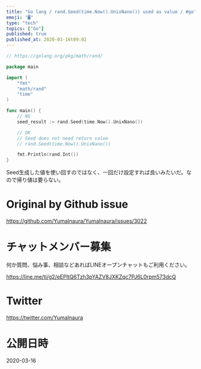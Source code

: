 ```yaml
---
title: "Go lang / rand.Seed(time.Now().UnixNano()) used as value / #go"
emoji: "🖥"
type: "tech"
topics: ["Go"]
published: true
published_at: 2020-03-16t09:02
---
```


```go
// https://golang.org/pkg/math/rand/

package main

import (
	"fmt"
	"math/rand"
	"time"
)

func main() {
	// NG
	seed_result := rand.Seed(time.Now().UnixNano())

	// OK
	// Seed does not need return value
	// rand.Seed(time.Now().UnixNano())

	fmt.Println(rand.Int())
}
```

Seed生成した値を使い回すのではなく、一回だけ設定すれば良いみたいだ。なので帰り値は要らない。

# Original by Github issue

https://github.com/YumaInaura/YumaInaura/issues/3022








<!-- Update From Qiita API -->

# チャットメンバー募集


何か質問、悩み事、相談などあればLINEオープンチャットもご利用ください。

https://line.me/ti/g2/eEPltQ6Tzh3pYAZV8JXKZqc7PJ6L0rpm573dcQ





# Twitter


https://twitter.com/YumaInaura


<!-- Update From Qiita API -->



# 公開日時

2020-03-16
